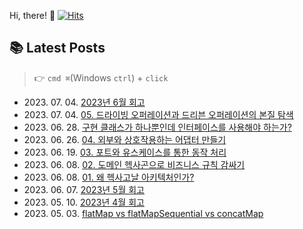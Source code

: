 
Hi, there! 👋
[![Hits](https://hits.seeyoufarm.com/api/count/incr/badge.svg?url=https%3A%2F%2Fgithub.com%2Fgoldcrestwilma%2Fhit-counter&count_bg=%2379C83D&title_bg=%23555555&icon=github.svg&icon_color=%23E7E7E7&title=hits&edge_flat=false)](https://hits.seeyoufarm.com)


## 📚 Latest Posts
> 👉 `cmd ⌘`(Windows `ctrl`) + `click`
<ul>
<li>2023. 07. 04. <a target='_blank' href="https://velog.io/@minkyu__k/2023%EB%85%84-6%EC%9B%94-%ED%9A%8C%EA%B3%A0">2023년 6월 회고</a></li><li>2023. 07. 04. <a target='_blank' href="https://velog.io/@minkyu__k/05.-%EB%93%9C%EB%9D%BC%EC%9D%B4%EB%B9%99-%EC%98%A4%ED%8D%BC%EB%A0%88%EC%9D%B4%EC%85%98%EA%B3%BC-%EB%93%9C%EB%A6%AC%EB%B8%90-%EC%98%A4%ED%8D%BC%EB%A0%88%EC%9D%B4%EC%85%98%EC%9D%98-%EB%B3%B8%EC%A7%88-%ED%83%90%EC%83%89">05. 드라이빙 오퍼레이션과 드리븐 오퍼레이션의 본질 탐색</a></li><li>2023. 06. 28. <a target='_blank' href="https://velog.io/@minkyu__k/%EA%B5%AC%ED%98%84-%ED%81%B4%EB%9E%98%EC%8A%A4%EA%B0%80-%ED%95%98%EB%82%98%EB%BF%90%EC%9D%B8%EB%8D%B0-%EC%9D%B8%ED%84%B0%ED%8E%98%EC%9D%B4%EC%8A%A4%EB%A5%BC-%EC%82%AC%EC%9A%A9%ED%95%B4%EC%95%BC-%ED%95%98%EB%8A%94%EA%B0%80">구현 클래스가 하나뿐인데 인터페이스를 사용해야 하는가?</a></li><li>2023. 06. 26. <a target='_blank' href="https://velog.io/@minkyu__k/%EC%99%B8%EB%B6%80%EC%99%80-%EC%83%81%ED%98%B8%EC%9E%91%EC%9A%A9%ED%95%98%EB%8A%94-%EC%96%B4%EB%8C%91%ED%84%B0-%EB%A7%8C%EB%93%A4%EA%B8%B0">04. 외부와 상호작용하는 어댑터 만들기</a></li><li>2023. 06. 19. <a target='_blank' href="https://velog.io/@minkyu__k/03.-%ED%8F%AC%ED%8A%B8%EC%99%80-%EC%9C%A0%EC%8A%A4%EC%BC%80%EC%9D%B4%EC%8A%A4%EB%A5%BC-%ED%86%B5%ED%95%9C-%EB%8F%99%EC%9E%91-%EC%B2%98%EB%A6%AC">03. 포트와 유스케이스를 통한 동작 처리</a></li><li>2023. 06. 08. <a target='_blank' href="https://velog.io/@minkyu__k/2%EC%9E%A5-%EB%8F%84%EB%A9%94%EC%9D%B8-%ED%97%A5%EC%82%AC%EA%B3%A4%EC%9C%BC%EB%A1%9C-%EB%B9%84%EC%A6%88%EB%8B%88%EC%8A%A4-%EA%B7%9C%EC%B9%99-%EA%B0%90%EC%8B%B8%EA%B8%B0">02. 도메인 헥사곤으로 비즈니스 규칙 감싸기</a></li><li>2023. 06. 08. <a target='_blank' href="https://velog.io/@minkyu__k/01.-%EC%99%9C-%ED%97%A5%EC%82%AC%EA%B3%A0%EB%82%A0-%EC%95%84%ED%82%A4%ED%85%8D%EC%B2%98%EC%9D%B8%EA%B0%80">01. 왜 헥사고날 아키텍처인가?</a></li><li>2023. 06. 07. <a target='_blank' href="https://velog.io/@minkyu__k/5%EC%9B%94-%ED%9A%8C%EA%B3%A0">2023년 5월 회고</a></li><li>2023. 05. 10. <a target='_blank' href="https://velog.io/@minkyu__k/2023%EB%85%84-4%EC%9B%94-%ED%9A%8C%EA%B3%A0">2023년 4월 회고</a></li><li>2023. 05. 03. <a target='_blank' href="https://velog.io/@minkyu__k/flatMap-vs-flatMapSequential-vs-concatMap">flatMap vs flatMapSequential vs concatMap</a></li></ul>